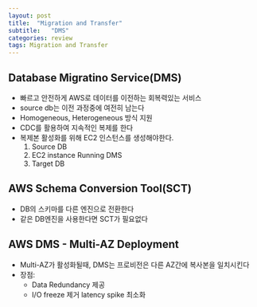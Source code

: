 ```yaml
---
layout: post
title:  "Migration and Transfer"
subtitle:   "DMS"
categories: review
tags: Migration and Transfer
---
```


## Database Migratino Service(DMS)
- 빠르고 안전하게 AWS로 데이터를 이전하는 회복력있는 서비스
- source db는 이전 과정중에 여전히 남는다
- Homogeneous, Heterogeneous 방식 지원
- CDC를 활용하여 지속적인 복제를 한다
- 복제본 활성화를 위해 EC2 인스턴스를 생성해야한다.
    1. Source DB
    2. EC2 instance Running DMS
    3. Target DB


## AWS Schema Conversion Tool(SCT)
- DB의 스키마를 다른 엔진으로 전환한다
- 같은 DB엔진을 사용한다면 SCT가 필요없다


## AWS DMS - Multi-AZ Deployment
- Multi-AZ가 활성화될때, DMS는 프로비전은 다른 AZ간에 복사본을 일치시킨다
- 장점:
    - Data Redundancy 제공
    - I/O freeze 제거
    latency spike 최소화